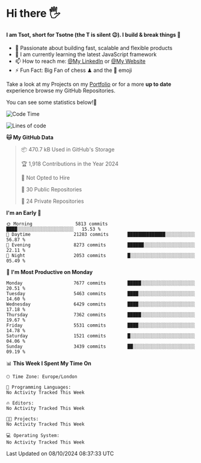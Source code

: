 # Hi there :raised_hand_with_fingers_splayed:
#### I am Tsot, short for Tsotne (the T is silent :wink:). I build & break things :space_invader:
- :telescope: Passionate about building fast, scalable and flexible products
- :seedling: I am currently learning the latest JavaScript framework 
- :mailbox: How to reach me: [@My LinkedIn](https://www.linkedin.com/in/tsotne-gvadzabia/) or [@My Website](https://tsotne.co.uk/contact)
- :zap: Fun Fact: Big Fan of chess ♟ and the 👾 emoji

Take a look at my Projects on my [Portfolio](https://tsotne.co.uk/) or for a more **up to date** experience browse my GitHub Repositories.

You can see some statistics below!:space_invader:
<!--START_SECTION:waka-->
![Code Time](http://img.shields.io/badge/Code%20Time-761%20hrs%202%20mins-blue)

![Lines of code](https://img.shields.io/badge/From%20Hello%20World%20I%27ve%20Written-13.6%20million%20lines%20of%20code-blue)

**🐱 My GitHub Data** 

> 📦 470.7 kB Used in GitHub's Storage 
 > 
> 🏆 1,918 Contributions in the Year 2024
 > 
> 🚫 Not Opted to Hire
 > 
> 📜 30 Public Repositories 
 > 
> 🔑 24 Private Repositories 
 > 
**I'm an Early 🐤** 

```text
🌞 Morning                5813 commits        ████░░░░░░░░░░░░░░░░░░░░░   15.53 % 
🌆 Daytime                21283 commits       ██████████████░░░░░░░░░░░   56.87 % 
🌃 Evening                8273 commits        ██████░░░░░░░░░░░░░░░░░░░   22.11 % 
🌙 Night                  2053 commits        █░░░░░░░░░░░░░░░░░░░░░░░░   05.49 % 
```
📅 **I'm Most Productive on Monday** 

```text
Monday                   7677 commits        █████░░░░░░░░░░░░░░░░░░░░   20.51 % 
Tuesday                  5463 commits        ████░░░░░░░░░░░░░░░░░░░░░   14.60 % 
Wednesday                6429 commits        ████░░░░░░░░░░░░░░░░░░░░░   17.18 % 
Thursday                 7362 commits        █████░░░░░░░░░░░░░░░░░░░░   19.67 % 
Friday                   5531 commits        ████░░░░░░░░░░░░░░░░░░░░░   14.78 % 
Saturday                 1521 commits        █░░░░░░░░░░░░░░░░░░░░░░░░   04.06 % 
Sunday                   3439 commits        ██░░░░░░░░░░░░░░░░░░░░░░░   09.19 % 
```


📊 **This Week I Spent My Time On** 

```text
🕑︎ Time Zone: Europe/London

💬 Programming Languages: 
No Activity Tracked This Week

🔥 Editors: 
No Activity Tracked This Week

🐱‍💻 Projects: 
No Activity Tracked This Week

💻 Operating System: 
No Activity Tracked This Week
```


 Last Updated on 08/10/2024 08:37:33 UTC
<!--END_SECTION:waka-->
